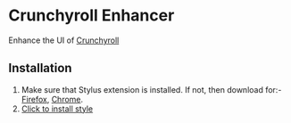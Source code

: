 # Crunchyroll Enhancer
Enhance the UI of [Crunchyroll](https://www.crunchyroll.com)

## Installation
1. Make sure that Stylus extension is installed. If not, then download for:- [Firefox](https://addons.mozilla.org/en-US/firefox/addon/styl-us/), [Chrome](https://chrome.google.com/webstore/detail/stylus/clngdbkpkpeebahjckkjfobafhncgmne).
2. [Click to install style](https://raw.githubusercontent.com/lazy-guy/crunchyroll-enhancer/master/crenhancer.user.css)
